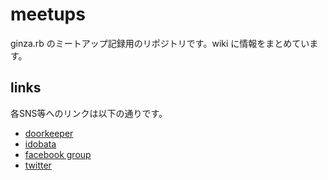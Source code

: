 meetups
=======

ginza.rb のミートアップ記録用のリポジトリです。wiki に情報をまとめています。

## links

各SNS等へのリンクは以下の通りです。

* [doorkeeper](http://ginzarb.doorkeeper.jp/)
* [idobata](https://idobata.io/organizations/ginzarb/rooms/ginzarb/join_request/3cddf7e0-2e26-40e9-8957-31155bf22fc2)
* [facebook group](https://www.facebook.com/groups/627710653924920/)
* [twitter](https://twitter.com/ginzarb2)
